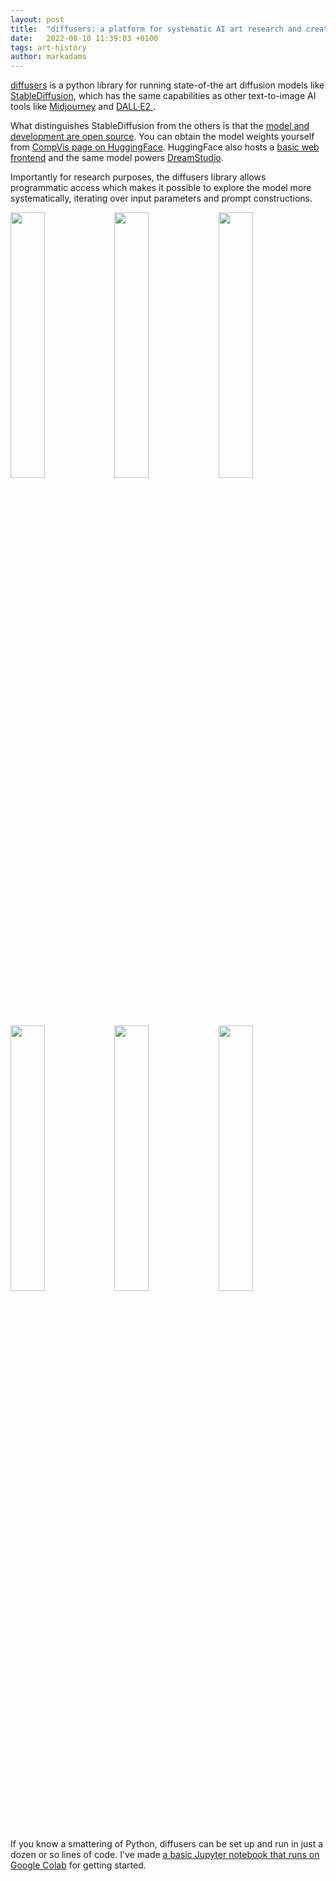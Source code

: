 ```yaml
---
layout: post
title:  "diffusers: a platform for systematic AI art research and creative ideation"
date:   2022-08-10 11:39:03 +0100
tags: art-history
author: markadams
---
```


[diffusers](https://github.com/huggingface/diffusers) is a python library for running state-of-the art diffusion models like [StableDiffusion](https://github.com/CompVis/stable-diffusion), which has the same capabilities as other text-to-image AI tools like [Midjourney](https://www.midjourney.com) and [DALL·E2 ](https://openai.com/dall-e-2/).

What distinguishes StableDiffusion from the others is that the [model and development are open source](https://stability.ai/blog/stable-diffusion-announcement). You can obtain the model weights yourself from [CompVis page on HuggingFace](https://huggingface.co/CompVis). HuggingFace also hosts a [basic web frontend](https://huggingface.co/spaces/stabilityai/stable-diffusion) and the same model powers [DreamStudio](http://dreamstudio.ai).

Importantly for research purposes, the diffusers library allows programmatic access which makes it possible to explore the model more systematically, iterating over input parameters and prompt constructions.

<img src="https://f000.backblazeb2.com/file/mja-static/latent/diffusers/the_depiction_of_melancholy_in_the_history_of_art-seed673558910-scale5-steps30-auto-20b11a49-5ae8-3a23-bd7b-67ba2205bc89.jpg"  height="33%" width="33%"/><img src="https://f000.backblazeb2.com/file/mja-static/latent/diffusers/the_depiction_of_melancholy_in_the_history_of_art-seed673558910-scale8-steps30-auto-20b11a49-5ae8-3a23-bd7b-67ba2205bc89.jpg"  height="33%" width="33%"/><img src="https://f000.backblazeb2.com/file/mja-static/latent/diffusers/the_depiction_of_melancholy_in_the_history_of_art-seed673558910-scale15-steps30-auto-20b11a49-5ae8-3a23-bd7b-67ba2205bc89.jpg" height="33%" width="33%"/>

<img src="https://f000.backblazeb2.com/file/mja-static/latent/diffusers/the_representation_of_rumination_in_the_history_of_art-seed673558910-scale5-steps30-auto-ae86b7b3-3a69-3c6b-bcb4-e9c6cc269019.jpg"  height="33%" width="33%"/><img src="https://f000.backblazeb2.com/file/mja-static/latent/diffusers/the_representation_of_rumination_in_the_history_of_art-seed673558910-scale8-steps30-auto-ae86b7b3-3a69-3c6b-bcb4-e9c6cc269019.jpg"  height="33%" width="33%"/><img src="https://f000.backblazeb2.com/file/mja-static/latent/diffusers/the_representation_of_rumination_in_the_history_of_art-seed673558910-scale15-steps30-auto-ae86b7b3-3a69-3c6b-bcb4-e9c6cc269019.jpg" height="33%" width="33%"/>

If you know a smattering of Python, diffusers can be set up and run in just a dozen or so lines of code. I've made [a basic Jupyter notebook that runs on Google Colab](https://colab.research.google.com/drive/1Z5Ibpgqe-LEWYzOAeqa8s-qFEhbXml--?usp=sharing) for getting started. 